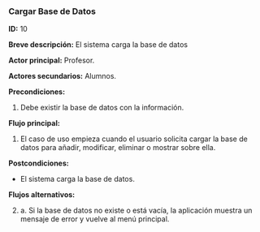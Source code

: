 ### Cargar Base de Datos

**ID:** 10

**Breve descripción:** El sistema carga la base de datos

**Actor principal:** Profesor.

**Actores secundarios:** Alumnos.

**Precondiciones:**

1. Debe existir la base de datos con la información.

**Flujo principal:**

1. El caso de uso empieza cuando el usuario solicita cargar la base de datos para añadir, modificar, eliminar o mostrar sobre ella.

**Postcondiciones:**

*  El sistema carga la base de datos.

**Flujos alternativos:**

2. a. Si la base de datos no existe o está vacía, la aplicación muestra un mensaje de error y vuelve al menú principal.
